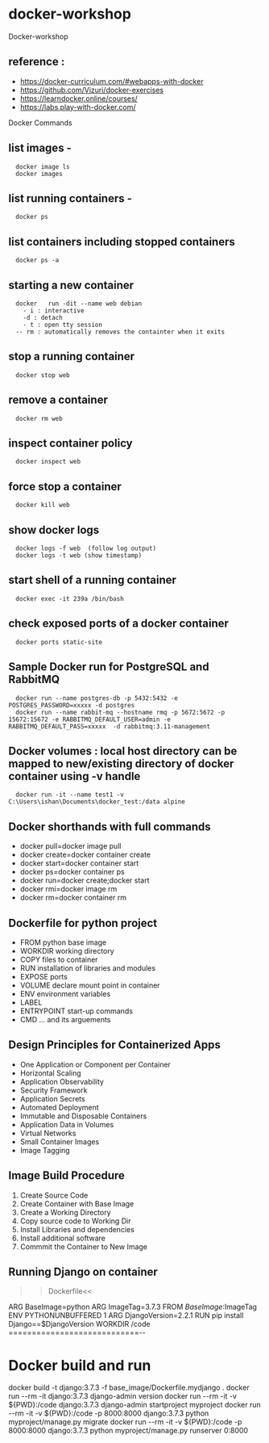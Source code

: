 # docker-workshop
Docker-workshop

## reference : 
- https://docker-curriculum.com/#webapps-with-docker
- https://github.com/Vizuri/docker-exercises
- https://learndocker.online/courses/ 
- https://labs.play-with-docker.com/


Docker Commands

## list images -
      docker image ls 
      docker images
## list running containers -
      docker ps
## list containers including stopped containers
      docker ps -a
## starting a new container
      docker   run -dit --name web debian
        - i : interactive
        -d : detach
        - t : open tty session
      -- rm : automatically removes the containter when it exits
## stop a  running container
      docker stop web
## remove a container
      docker rm web
## inspect container policy
      docker inspect web
## force stop a container
      docker kill web
## show docker logs
      docker logs -f web  (follow log output)
      docker logs -t web (show timestamp)
## start shell of a running container
      docker exec -it 239a /bin/bash
## check exposed ports of a docker container
      docker ports static-site

## Sample Docker run for PostgreSQL and RabbitMQ
      docker run --name postgres-db -p 5432:5432 -e POSTGRES_PASSWORD=xxxxx -d postgres
      docker run --name rabbit-mq --hostname rmq -p 5672:5672 -p 15672:15672 -e RABBITMQ_DEFAULT_USER=admin -e RABBITMQ_DEFAULT_PASS=xxxxx  -d rabbitmq:3.11-management
      
## Docker volumes : local host directory can be mapped to new/existing directory of docker container using -v handle
      docker run -it --name test1 -v C:\Users\ishan\Documents\docker_test:/data alpine
      
      
## Docker shorthands with full commands

- docker pull=docker image pull
- docker create=docker container create
- docker start=docker container start
- docker ps=docker container ps
- docker run=docker create;docker start
- docker rmi=docker image rm
- docker rm=docker container rm


## Dockerfile for python project

- FROM python base image
- WORKDIR working directory
- COPY files to container
- RUN installation of libraries and modules
- EXPOSE ports
- VOLUME declare mount point in container
- ENV environment variables
- LABEL
- ENTRYPOINT start-up commands
- CMD ... and its arguements

## Design Principles for Containerized Apps

- One Application or Component per Container
- Horizontal Scaling
- Application Observability
- Security Framework
- Application Secrets
- Automated Deployment
- Immutable and Disposable Containers
- Application Data in Volumes
- Virtual Networks
- Small Container Images
- Image Tagging


## Image Build Procedure

1. Create Source Code
2. Create Container with Base Image
3. Create a Working Directory
4. Copy source code to Working Dir
5. Install Libraries and dependencies
6. Install additional software
7. Commmit the Container to New Image


## Running Django on container 
>>Dockerfile<<

ARG BaseImage=python
ARG ImageTag=3.7.3
FROM $BaseImage:$ImageTag
ENV PYTHONUNBUFFERED 1
ARG DjangoVersion=2.2.1
RUN pip install Django==$DjangoVersion
WORKDIR /code
============================--

Docker build and run
=====================
docker build -t django:3.7.3 -f base_image/Dockerfile.mydjango .
docker run --rm -it django:3.7.3 django-admin version
docker run --rm -it -v ${PWD}:/code django:3.7.3 django-admin startproject myproject
docker run --rm -it -v ${PWD}:/code -p 8000:8000 django:3.7.3 python myproject/manage.py migrate
docker run --rm -it -v ${PWD}:/code -p 8000:8000 django:3.7.3 python myproject/manage.py runserver 0:8000


